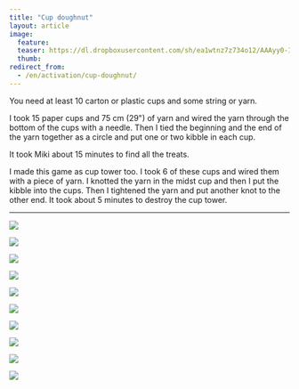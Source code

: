```yaml
---
title: "Cup doughnut"
layout: article
image:
  feature:
  teaser: https://dl.dropboxusercontent.com/sh/ea1wtnz7z734o12/AAAyy0-IboH57RQIhdypoPtLa/aktivointi/mukidonitsi/DSC38826-245px.jpg
  thumb:
redirect_from:
  - /en/activation/cup-doughnut/
---
```


You need at least 10 carton or plastic cups and some string or yarn.

I took 15 paper cups and 75 cm (29") of yarn and wired the yarn through the bottom of the cups with a needle. Then I tied the beginning and the end of the yarn together as a circle and put one or two kibble in each cup.

It took Miki about 15 minutes to find all the treats.

I made this game as cup tower too. I took 6 of these cups and wired them with a piece of yarn. I knotted the yarn in the midst cup and then I put the kibble into the cups. Then I tightened the yarn and put another knot to the other end. It took about 5 minutes to destroy the cup tower.

---

[![](https://dl.dropboxusercontent.com/sh/ea1wtnz7z734o12/AAAnAJxbNwuWMp5buprXMAEFa/aktivointi/mukidonitsi/DSC38826-800px.jpg)](https://dl.dropboxusercontent.com/sh/ea1wtnz7z734o12/AADkw4xySqkflNTUPlVhO4coa/aktivointi/mukidonitsi/DSC38826.jpg)

[![](https://dl.dropboxusercontent.com/sh/ea1wtnz7z734o12/AABgPsA9Enl33EQgtHKuvZOIa/aktivointi/mukidonitsi/DSC38828-800px.jpg)](https://dl.dropboxusercontent.com/sh/ea1wtnz7z734o12/AAAX0d2p5rotULtHYwC27Ifoa/aktivointi/mukidonitsi/DSC38828.jpg)

[![](https://dl.dropboxusercontent.com/sh/ea1wtnz7z734o12/AADHqE2nJqcjNyKMOY1Jml5xa/aktivointi/mukidonitsi/DSC38847-800px.jpg)](https://dl.dropboxusercontent.com/sh/ea1wtnz7z734o12/AACJfP9BSmsGiv0liXSmr982a/aktivointi/mukidonitsi/DSC38847.jpg)

[![](https://dl.dropboxusercontent.com/sh/ea1wtnz7z734o12/AABZsCVRRmrgFQb_YnLvgShPa/aktivointi/mukidonitsi/DSC38923-800px.jpg)](https://dl.dropboxusercontent.com/sh/ea1wtnz7z734o12/AABpuKZXcaqCKILZGlRLMS2ma/aktivointi/mukidonitsi/DSC38923.jpg)

[![](https://dl.dropboxusercontent.com/sh/ea1wtnz7z734o12/AABnFonhbwrAUTm5RX1LmNmIa/aktivointi/mukidonitsi/DSC38964-800px.jpg)](https://dl.dropboxusercontent.com/sh/ea1wtnz7z734o12/AAA15K1MrbXYN81QKrGOo0PWa/aktivointi/mukidonitsi/DSC38964.jpg)

[![](https://dl.dropboxusercontent.com/sh/ea1wtnz7z734o12/AACsKyV_HsQ1LQxCIGjBNaD1a/aktivointi/mukidonitsi/DSC39079-800px.jpg)](https://dl.dropboxusercontent.com/sh/ea1wtnz7z734o12/AAAbvu0Lf5OYZ-3W6dhlVTv8a/aktivointi/mukidonitsi/DSC39079.jpg)

[![](https://dl.dropboxusercontent.com/sh/ea1wtnz7z734o12/AADyv5xEO-99XWRaSO9LVw3Oa/aktivointi/mukidonitsi/DSC39125-800px.jpg)](https://dl.dropboxusercontent.com/sh/ea1wtnz7z734o12/AABUIjyL0JzTQ3DVLZbKeO9Ea/aktivointi/mukidonitsi/DSC39125.jpg)

[![](https://dl.dropboxusercontent.com/sh/ea1wtnz7z734o12/AACp-b82XqSVKk-0-qvOzSYCa/aktivointi/mukidonitsi/DSC40762-800px.jpg)](https://dl.dropboxusercontent.com/sh/ea1wtnz7z734o12/AAACTrG7BxWip5YvhzW9bDPSa/aktivointi/mukidonitsi/DSC40762.jpg)

[![](https://dl.dropboxusercontent.com/sh/ea1wtnz7z734o12/AABb6WEz9jPXjxZd-EXBaHHla/aktivointi/mukidonitsi/DSC40773-800px.jpg)](https://dl.dropboxusercontent.com/sh/ea1wtnz7z734o12/AAAF-64RSgH90ib19vGEfOjga/aktivointi/mukidonitsi/DSC40773.jpg)

[![](https://dl.dropboxusercontent.com/sh/ea1wtnz7z734o12/AACIWr5UH31vyEP7egkK3asja/aktivointi/mukidonitsi/DSC40815-800px.jpg)](https://dl.dropboxusercontent.com/sh/ea1wtnz7z734o12/AACwsFlXIjl1-BfpZiaWET5Ia/aktivointi/mukidonitsi/DSC40815.jpg)
